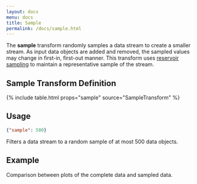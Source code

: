 ```yaml
---
layout: docs
menu: docs
title: Sample
permalink: /docs/sample.html
---
```


The **sample** transform randomly samples a data stream to create a smaller stream. As input data objects are added and removed, the sampled values may change in first-in, first-out manner. This transform uses [reservoir sampling](https://en.wikipedia.org/wiki/Reservoir_sampling) to maintain a representative sample of the stream.

## Sample Transform Definition

{% include table.html props="sample" source="SampleTransform" %}

## Usage

```json
{"sample": 500}
```

Filters a data stream to a random sample of at most 500 data objects.

## Example

Comparison between plots of the complete data and sampled data.

<div class="vl-example" data-name="sample_scatterplot"></div>
